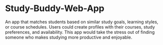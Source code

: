 # Study-Buddy-Web-App
An app that matches students based on similar study goals, learning styles, or course schedules. Users could create profiles with their courses, study preferences, and availability. This app would take the stress out of finding someone who makes studying more productive and enjoyable.